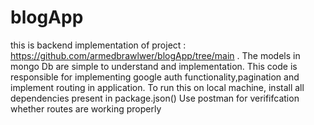 # blogApp
this is backend implementation of project : https://github.com/armedbrawlwer/blogApp/tree/main .
The models in mongo Db are simple to understand and implementation.
This code is responsible for implementing google auth functionality,pagination and implement routing in application.
To run this on local machine, install all dependencies present in package.json()
Use postman for verififcation whether routes are working properly
